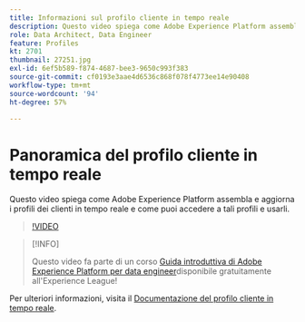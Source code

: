 ```yaml
---
title: Informazioni sul profilo cliente in tempo reale
description: Questo video spiega come Adobe Experience Platform assembla e aggiorna i profili dei clienti in tempo reale e come puoi accedere a tali profili e usarli.
role: Data Architect, Data Engineer
feature: Profiles
kt: 2701
thumbnail: 27251.jpg
exl-id: 6ef5b589-f874-4687-bee3-9650c993f383
source-git-commit: cf0193e3aae4d6536c868f078f4773ee14e90408
workflow-type: tm+mt
source-wordcount: '94'
ht-degree: 57%

---
```


# Panoramica del profilo cliente in tempo reale

Questo video spiega come Adobe Experience Platform assembla e aggiorna i profili dei clienti in tempo reale e come puoi accedere a tali profili e usarli.

>[!VIDEO](https://video.tv.adobe.com/v/27251?quality=12&learn=on)

>[!INFO]
>
> Questo video fa parte di un corso [Guida introduttiva di Adobe Experience Platform per data engineer](https://experienceleague.adobe.com/?recommended=ExperiencePlatform-D-1-2020.2)disponibile gratuitamente all&#39;Experience League!

Per ulteriori informazioni, visita il [Documentazione del profilo cliente in tempo reale](https://experienceleague.adobe.com/docs/experience-platform/profile/home.html?lang=it).
